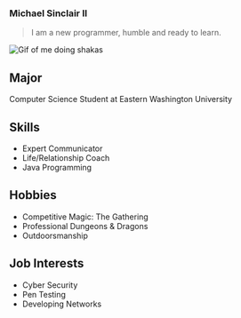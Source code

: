 ### Michael Sinclair II

> I am a new programmer, humble and ready to learn.

![Gif of me doing shakas]("https://www.google.com/imgres?imgurl=https%3A%2F%2Fmedia.tenor.com%2FGVHtt_DEGHIAAAAC%2Fmichael-crits-michael-sinclair.gif&tbnid=HX_nwBfCetSWqM&vet=12ahUKEwiypuDY1NCBAxVMAjQIHSiXDYgQMygBegQIARBK..i&imgrefurl=https%3A%2F%2Ftenor.com%2Fview%2Fmichael-crits-michael-sinclair-its-ya-bean-its-me-adorable-gif-24789096&docid=NXFqwR7VnlDeNM&w=498&h=289&q=michael%20sinclair%20ii%20gif&ved=2ahUKEwiypuDY1NCBAxVMAjQIHSiXDYgQMygBegQIARBK")


## Major
Computer Science Student at Eastern Washington University

## Skills
* Expert Communicator
* Life/Relationship Coach
* Java Programming

## Hobbies
* Competitive Magic: The Gathering
* Professional Dungeons & Dragons
* Outdoorsmanship 

## Job Interests 
* Cyber Security
* Pen Testing
* Developing Networks 

<!--
**LichDaddy/LichDaddy** is a ✨ _special_ ✨ repository because its `README.md` (this file) appears on your GitHub profile.





Here are some ideas to get you started:

- 🔭 I’m currently working on ...
- 🌱 I’m currently learning ...
- 👯 I’m looking to collaborate on ...
- 🤔 I’m looking for help with ...
- 💬 Ask me about ...
- 📫 How to reach me: ...
- 😄 Pronouns: ...
- ⚡ Fun fact: ...
-->
